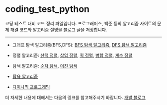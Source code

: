 # coding_test_python
코딩 테스트 대비 코드 정리 파일입니다.
프로그래머스, 백준 등의 알고리즘 사이트의 문제 해결 코드와 알고리즘 설명을 블로그 글을 저장합니다.

---

- 그래프 탐색 알고리즘(BFS,DFS): [BFS 탐색 알고리즘](https://hangjastar.tistory.com/131), [DFS 탐색 알고리즘](https://hangjastar.tistory.com/130)

- 정렬 알고리즘: [선택 정렬](https://hangjastar.tistory.com/125?category=951912), [삽입 정렬](https://hangjastar.tistory.com/126?category=951912), [퀵 정렬](https://hangjastar.tistory.com/127?category=951912), [병합 정렬](https://hangjastar.tistory.com/132?category=951912), [계수 정렬](https://hangjastar.tistory.com/128?category=951912)

- 탐색 알고리즘: [순차 탐색](https://hangjastar.tistory.com/133?category=951912), [이진 탐색](https://hangjastar.tistory.com/134?category=951912)

- [탐욕 알고리즘](https://hangjastar.tistory.com/135?category=951912)

- [다이나믹 프로그래밍](https://hangjastar.tistory.com/136?category=951912)

더 자세한 내용에 대해서는 다음의 링크를 참고해주시기 바랍니다. [개발 블로그](https://hangjastar.tistory.com/category/Algorithm)
